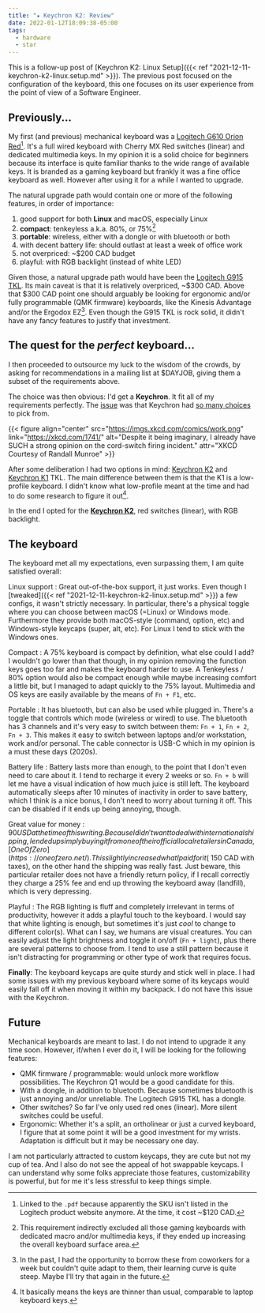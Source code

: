 ```yaml
---
title: "★ Keychron K2: Review"
date: 2022-01-12T18:09:38-05:00
tags:
  - hardware
  - star
---
```


This is a follow-up post of [Keychron K2: Linux Setup]({{< ref "2021-12-11-keychron-k2-linux.setup.md" >}}). The previous post focused on the configuration of the keyboard, this one focuses on its user experience from the point of view of a Software Engineer.

<!--more-->

## Previously...

My first (and previous) mechanical keyboard was a [Logitech G610 Orion
Red][logitech-g610][^1]. It's a full wired keyboard with Cherry MX Red switches
(linear) and dedicated multimedia keys. In my opinion it is a solid choice for
beginners because its interface is quite familiar thanks to the wide range of
available keys. It is branded as a gaming keyboard but frankly it was a fine
office keyboard as well. However after using it for a while I wanted to
upgrade.

The natural upgrade path would contain one or more of the following features, in order of importance:

1. good support for both **Linux** and macOS, especially Linux
1. **compact**: tenkeyless a.k.a. 80%, or 75%[^2]
1. **portable**: wireless, either with a dongle or with bluetooth or both
1. with decent battery life: should outlast at least a week of office work
1. not overpriced: ~$200 CAD budget
1. playful: with RGB backlight (instead of white LED)

Given those, a natural upgrade path would have been the [Logitech G915
TKL][logitech-g915-tkl]. Its main caveat is that it is relatively overpriced,
~$300 CAD. Above that $300 CAD point one should arguably be looking for
ergonomic and/or fully programmable (QMK firmware) keyboards, like the Kinesis
Advantage and/or the Ergodox EZ[^3]. Even though the G915 TKL is rock solid, it
didn't have any fancy features to justify that investment.

## The quest for the _perfect_ keyboard...

I then proceeded to outsource my luck to the wisdom of the crowds, by asking
for recommendations in a mailing list at $DAYJOB, giving them a subset of the
requirements above.

The choice was then obvious: I'd get a **Keychron**. It fit all of my
requirements perfectly. The [issue][paradox-of-choice] was that Keychron had
[so many choices][keychron-choices] to pick from.

{{< figure align="center" src="https://imgs.xkcd.com/comics/work.png" link="https://xkcd.com/1741/" alt="Despite it being imaginary, I already have SUCH a strong opinion on the cord-switch firing incident." attr="XKCD Courtesy of Randall Munroe" >}}

After some deliberation I had two options in mind: [Keychron K2][keychron-k2]
and [Keychron K1][keychron-k1] TKL. The main difference between them is that
the K1 is a low-profile keyboard. I didn't know what low-profile meant at the
time and had to do some research to figure it out[^4].

In the end I opted for the [**Keychron K2**][keychron-k2], red switches (linear),
with RGB backlight.

## The keyboard

The keyboard met all my expectations, even surpassing them, I am quite satisfied overall:

Linux support
: Great out-of-the-box support, it just works. Even though I [tweaked]({{< ref
"2021-12-11-keychron-k2-linux.setup.md" >}}) a few configs, it wasn't strictly
necessary. In particular, there's a physical toggle where you can choose between
macOS (=Linux) or Windows mode. Furthermore they provide both macOS-style (command, option, etc) and
Windows-style keycaps (super, alt, etc). For Linux I tend to stick with the Windows ones.

Compact
: A 75% keyboard is compact by definition, what else could I add?
I wouldn't go lower than that though, in my opinion removing the function keys
goes too far and makes the keyboard harder to use. A Tenkeyless / 80% option
would also be compact enough while maybe increasing comfort a little bit, but
I managed to adapt quickly to the 75% layout. Multimedia and OS keys are easily
available by the means of `Fn + F1`, etc.

Portable
: It has bluetooth, but can also be used while plugged in. There's a toggle that
controls which mode (wireless or wired) to use. The bluetooth has 3 channels and
it's very easy to switch between them: `Fn + 1`, `Fn + 2`, `Fn + 3`. This makes it easy
to switch between laptops and/or workstation, work and/or personal. The cable connector
is USB-C which in my opinion is a must these days (2020s).

Battery life
: Battery lasts more than enough, to the point that I don't even need to care about it.
I tend to recharge it every 2 weeks or so. `Fn + b` will let me have a visual indication
of how much juice is still left. The keyboard automatically sleeps after 10 minutes of inactivity
in order to save battery, which I think is a nice bonus, I don't need to worry about turning it off.
This can be disabled if it ends up being annoying, though.

Great value for money
: $90 USD at the time of this writing. Because I didn't want to deal with international shipping, I ended up
simply buying it from one of their official local retailers in Canada, [OneOfZero](https://oneofzero.net/). This
slightly increased what I paid for it (~$150 CAD with taxes), on the other hand the shipping was really fast. Just
beware, this particular retailer does not have a friendly return policy, if I recall correctly they charge a 25% fee
and end up throwing the keyboard away (landfill), which is very depressing.

Playful
: The RGB lighting is fluff and completely irrelevant in terms of productivity, however it adds a playful touch to the keyboard.
I would say that white lighting is enough, but sometimes it's just _cool_ to change to different color(s).
What can I say, we humans are visual creatures. You can easily adjust the light brightness and toggle it on/off (`Fn + light`),
plus there are several patterns to choose from. I tend to use a still pattern because it isn't distracting for programming or
other type of work that requires focus.

**Finally**: The keyboard keycaps are quite sturdy and stick well in place. I had some
issues with my previous keyboard where some of its keycaps would easily fall
off it when moving it within my backpack. I do not have this issue with the
Keychron.


## Future

Mechanical keyboards are meant to last. I do not intend to upgrade it any time
soon. However, if/when I ever do it, I will be looking for the following features:

- QMK firmware / programmable: would unlock more workflow possibilities. The
  Keychron Q1 would be a good candidate for this.
- With a dongle, in addition to bluetooth. Because sometimes bluetooth is just
  annoying and/or unreliable. The Logitech G915 TKL has a dongle.
- Other switches? So far I've only used red ones (linear). More silent switches
  could be useful.
- Ergonomic: Whether it's a split, an ortholinear or just a curved keyboard,
  I figure that at some point it will be a good investment for my wrists.
  Adaptation is difficult but it may be necessary one day.

I am not particularly attracted to custom keycaps, they are cute but not my cup
of tea. And I also do not see the appeal of hot swappable keycaps. I can
understand why some folks appreciate those features, customizability is
powerful, but for me it's less stressful to keep things simple.


[logitech-g610]: https://www.logitech.com/assets/64198/g610-orion-red.pdf
[logitech-g915-tkl]: https://www.logitechg.com/en-ca/products/gaming-keyboards/g915-tkl-wireless.html
[paradox-of-choice]: https://en.wikipedia.org/wiki/The_Paradox_of_Choice
[keychron-choices]: https://www.keychron.com/collections/all-products
[keychron-k1]: https://www.keychron.com/products/keychron-k1-wireless-mechanical-keyboard
[keychron-k2]: https://www.keychron.com/products/keychron-k2-wireless-mechanical-keyboard

[^1]: Linked to the `.pdf` because apparently the SKU isn't listed in the Logitech product website anymore. At the time, it cost ~$120 CAD.
[^2]: This requirement indirectly excluded all those gaming keyboards with dedicated macro and/or multimedia keys, if they ended up increasing the overall keyboard surface area.
[^3]: In the past, I had the opportunity to borrow these from coworkers for a week but couldn't quite adapt to them, their learning curve is quite steep. Maybe I'll try that again in the future.
[^4]: It basically means the keys are thinner than usual, comparable to laptop keyboard keys.
